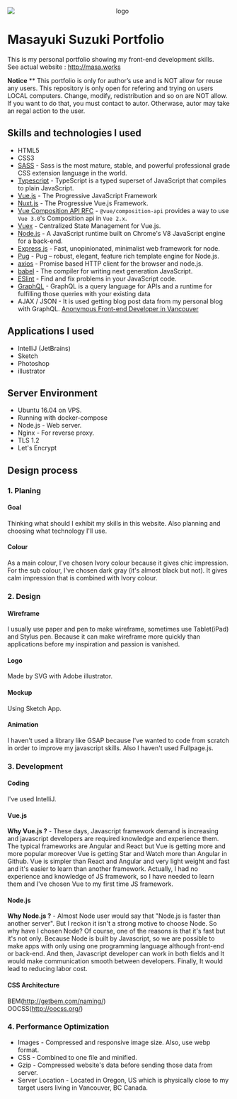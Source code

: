 <p align="center">
  <img src="https://masa.works/images/mainLogo.svg" alt="logo" style="display:block; margin: auto;">
</p>

# Masayuki Suzuki Portfolio
This is my personal portfolio showing my front-end development skills.   
See actual website : <http://masa.works>

**Notice**
** This portfolio is only for author’s use and is NOT allow for reuse any users. This repository is only open for refering and trying on users LOCAL computers. Change, modify, redistribution and so on are NOT allow. If you want to do that, you must contact to autor. Otherwase, autor may take an regal action to the user.

## Skills and technologies I used
* HTML5
* CSS3
* [SASS](https://sass-lang.com/) - Sass is the most mature, stable, and powerful professional grade CSS extension language in the world.
* [Typescript](https://typesciptlang.org) - TypeScript is a typed superset of JavaScript that compiles to plain JavaScript.
* [Vue.js](https://vuejs.org/) - The Progressive JavaScript Framework
* [Nuxt.js](https://nuxtjs.org/) - The Progressive Vue.js Framework.
* [Vue Composition API RFC](https://composition-api.vuejs.org/) - `@vue/composition-api` provides a way to use `Vue 3.0`'s Composition api in `Vue 2.x`.
* [Vuex](https://vuex.vuejs.org/) - Centralized State Management for Vue.js.
* [Node.js](https://nodejs.org/ja/) - A JavaScript runtime built on Chrome's V8 JavaScript engine for a back-end.
* [Express.js](https://expressjs.com/) - Fast, unopinionated, minimalist web framework for node.
* [Pug](https://github.com/pugjs/pug) - Pug – robust, elegant, feature rich template engine for Node.js.
* [axios](https://github.com/mzabriskie/axios) - Promise based HTTP client for the browser and node.js.
* [babel](https://babeljs.io/) - The compiler for writing next generation JavaScript.
* [ESlint](https://eslint.org/) - Find and fix problems in your JavaScript code.
* [GraphQL](https://graphql.org/) - GraphQL is a query language for APIs and a runtime for fulfilling those queries with your existing data
* AJAX / JSON - It is used getting blog post data from my personal blog with GraphQL.
 [Anonymous Front-end Developer in Vancouver](https://anonymous-frontend.dev/)

## Applications I used
* IntelliJ (JetBrains)
* Sketch
* Photoshop
* illustrator

## Server Environment
* Ubuntu 16.04 on VPS.
* Running with docker-compose
* Node.js - Web server.
* Nginx - For reverse proxy.
* TLS 1.2
* Let's Encrypt

## Design process
### 1. Planing
#### Goal
Thinking what should I exhibit my skills in this website. Also planning and choosing what technology I'll use.
#### Colour
As a main colour, I've  chosen Ivory colour because it gives chic impression. For the sub colour, I've chosen dark gray (it's almost black but not). It gives calm impression that is combined with Ivory colour.

### 2. Design
#### Wireframe
I usually use paper and pen to make wireframe, sometimes use Tablet(iPad) and Stylus pen. Because it can make wireframe more quickly than applications before my inspiration and passion is vanished.
#### Logo
Made by SVG with Adobe illustrator.
#### Mockup
Using Sketch App.
#### Animation
I haven't used a library like GSAP because I've wanted to code from scratch in order to improve my javascript skills. Also I haven't used Fullpage.js.
  
### 3. Development
#### Coding
I've used IntelliJ.
#### Vue.js
**Why Vue.js ?** - These days, Javascript framework demand is increasing and javascript developers are required knowledge and experience them. 
The typical frameworks are Angular and React but Vue is getting more and more popular moreover Vue is getting Star and Watch more than Angular in Github. Vue is simpler than React and Angular and very light weight and fast and it's easier to learn than another framework. Actually, I had no experience and knowledge of JS framework, so I have needed to learn them and I've chosen Vue to my first time JS framework. 
#### Node.js
**Why Node.js ?** - Almost Node user would say that "Node.js is faster than another server". But I reckon it isn't a strong motive to choose Node. So why have I chosen Node? Of course, one of the reasons is that it's fast but it's not only. Because Node is built by Javascript, so we are possible to make apps with only using one programming language although front-end or back-end. And then, Javascript developer can work in both fields and It would make communication smooth between developers. Finally, It would lead to reducing labor cost.

#### CSS Architecture
BEM(<http://getbem.com/naming/>)  
OOCSS(<http://oocss.org/>)
  
### 4. Performance Optimization
* Images - Compressed and responsive image size. Also, use webp format.
* CSS - Combined to one file and minified.
* Gzip - Compressed website's data before sending those data from server.
* Server Location - Located in Oregon, US which is physically close to my target users living in Vancouver, BC Canada.
